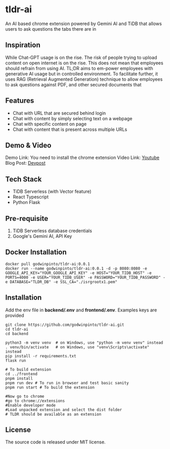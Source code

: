 # tldr-ai
An AI based chrome extension powered by Gemini AI and TiDB that allows users to ask questions the tabs there are in 

## Inspiration
While Chat-GPT usage is on the rise. The risk of people trying to upload content on open internet is on the rise. This does not mean that employees should refrain from using AI. TL;DR aims to em-power employees with generative AI usage but in controlled environment. To facilitate further, it uses RAG (Retrieval Augmented Generation) technique to allow employees to ask questions against PDF, and other secured documents that 


## Features
- Chat with URL that are secured behind login
- Chat with content by simply selecting text on a webpage
- Chat with specific content on page
- Chat with content that is present across multiple URLs

## Demo & Video
Demo Link: You need to install the chrome extension
Video Link: [Youtube](https://youtu.be/RcvJFfo7D8I)
Blog Post: [Devpost](https://devpost.com/software/plan-it-xrncmp)

## Tech Stack
- TiDB Serverless (with Vector feature)
- React Typescript
- Python Flask

## Pre-requisite
1. TiDB Serverless database credentials
2. Google's Gemini AI, API Key


## Docker Installation

```shell
docker pull godwinpinto/tldr-ai:0.0.1
docker run --name godwinpinto/tldr-ai:0.0.1 -d -p 8080:8080 -e GOOGLE_API_KEY="YOUR_GOOGLE_API_KEY" -e HOST="YOUR_TIDB_HOST" -e PORTS=4000 -e USER="YOUR_TIDB_USER" -e PASSWORD="YOUR_TIDB_PASSWORD" -e DATABASE="TLDR_DB" -e SSL_CA="./isrgrootx1.pem" 
```

## Installation
Add the env file in **backend/.env** and **frontend/.env**. Examples keys are provided

```shell
git clone https://github.com/godwinpinto/tldr-ai.git
cd tldr-ai
cd backend

python3 -m venv venv  # on Windows, use "python -m venv venv" instead
. venv/bin/activate   # on Windows, use "venv\Scripts\activate" instead
pip install -r requirements.txt
flask run

# To build extension
cd ../frontend
pnpm install 
pnpm run dev # To run in browser and test basic sanity
pnpm run start # To build the extension

#Now go to chrome
#go to chrome://extensions
#Enable developer mode
#Load unpacked extension and select the dist folder
# TLDR should be available as an extension
```

## License
The source code is released under MIT license.
